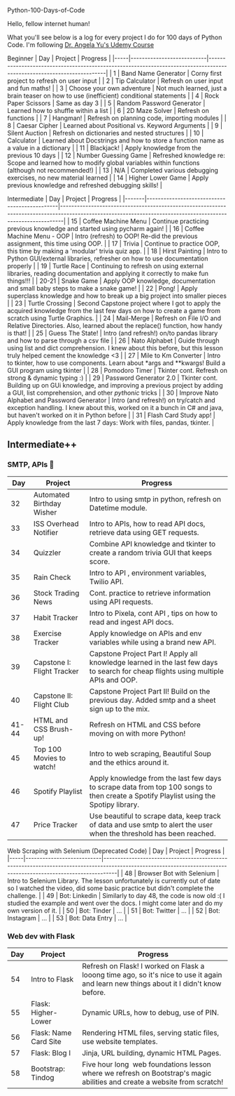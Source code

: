 Python-100-Days-of-Code

Hello, fellow internet human! 

What you'll see below is a log for every project I do for 100 days of Python Code. I'm following [Dr. Angela Yu's Udemy Course](https://www.udemy.com/course/100-days-of-code/)

Beginner 
| Day | Project                   | Progress                                                                                                              |
|-----|---------------------------|-----------------------------------------------------------------------------------------------------------------------|
| 1   | Band Name Generator       | Corny first project to refresh on user input                                                                          |
| 2   | Tip Calculator            | Refresh on user input and fun maths!                                                                                  |
| 3   | Choose your own adventure | Not much learned, just a brain teaser on how to use (inefficient) conditional statements                              |
| 4   | Rock Paper Scissors       | Same as day 3                                                                                                         |
| 5   | Random Password Generator | Learned how to shuffle within a list                                                                                  |
| 6   | 2D Maze Solver            | Refresh on functions                                                                                                  |
| 7   | Hangman!                  | Refresh on planning code, importing modules                                                                           |
| 8   | Caesar Cipher             | Learned about Positional vs. Keyword Arguments                                                                        |
| 9   | Silent Auction            | Refresh on dictionaries and nested structures                                                                         |
| 10  | Calculator                | Learned about Docstrings and how to store a function name as a value in a dictionary                                  |
| 11  | Blackjack!                | Apply knowledge from the previous 10 days                                                                             |
| 12  | Number Guessing Game      | Refreshed knowledge re: Scope and learned how to modify global variables within functions (although not recommended!) |
| 13  | N/A                       | Completed various debugging exercises, no new material learned                                                        |
| 14  | Higher Lower Game         | Apply previous knowledge and refreshed debugging skills!                                                              |

Intermediate 
| Day   | Project                                      | Progress                                                                                                                                                    |
|-------|----------------------------------------------|-------------------------------------------------------------------------------------------------------------------------------------------------------------|
| 15    | Coffee Machine Menu                          | Continue practicing previous knowledge and started using pycharm again!                                                                                     |
| 16    | Coffee Machine Menu - OOP                    | Intro (refresh) to OOP! Re-did the previous assignment, this time using OOP.                                                                                |
| 17    | Trivia                                       | Continue to practice OOP, this time by making a 'modular' trivia quiz app.                                                                                  |
| 18    | Hirst Painting                               | Intro to Python GUI/external libraries, refresher on how to use documentation properly                                                                      |
| 19    | Turtle Race                                  | Continuing to refresh on using external libraries, reading documentation and applying it correctly to make fun things!!!                                    |
| 20-21 | Snake Game                                   | Apply OOP knowledge, documentation and small baby steps to make a snake game!                                                                               |
| 22    | Pong!                                        | Apply superclass knowledge and how to break up a big project into smaller pieces                                                                            |
| 23    | Turtle Crossing                              | Second Capstone project where I got to apply the acquired knowledge from the last few days on how to create a game from scratch using Turtle Graphics.      |
| 24    | Mail-Merge                                   | Refresh on File I/O and Relative Directories. Also, learned about the replace() function, how handy is that!                                                |
| 25    | Guess The State!                             | Intro (and refresh!) on/to pandas library and how to parse through a csv file                                                                               |
| 26    | Nato Alphabet                                | Guide through using list and dict comprehension. I knew about this before, but this lesson truly helped cement the knowledge <3                             |
| 27    | Mile to Km Converter                         | Intro to tkinter, how to use components. Learn about *args and **kwargs! Build a GUI program using tkinter                                                  |
| 28    | Pomodoro Timer                               | Tkinter cont. Refresh on strong & dynamic typing :)                                                                                                         |
| 29    | Password Generator 2.0                       | Tkinter cont. Building up on GUi knowledge, and improving a previous project by adding a GUI, list comprehension, and other _pythonic_ tricks               |
| 30    | Improve Nato Alphabet and Password Generator | Intro (and refresh!) on try/catch and exception handling. I knew about this, worked on it a bunch in C# and java, but haven't worked on it in Python before |
| 31    | Flash Card Study app!                        | Apply knowledge from the last 7 days: Work with files, pandas, tkinter.                                                                                     |

## Intermediate++ 

### SMTP, APIs 📨
| Day   | Project                    | Progress                                                                                                           |
|-------|----------------------------|--------------------------------------------------------------------------------------------------------------------|
| 32    | Automated Birthday Wisher  | Intro to using smtp in python, refresh on Datetime module.                                                         |
| 33    | ISS Overhead Notifier      | Intro to APIs, how to read API docs, retrieve data using GET requests.                                             |
| 34    | Quizzler                   | Combine API knowledge and tkinter to create a random trivia GUI that keeps score.                                  |
| 35    | Rain Check                 | Intro to API , environment variables, Twilio API.                                                                |
| 36    | Stock Trading News         | Cont. practice to retrieve information using API requests.                                                         |
| 37    | Habit Tracker              | Intro to Pixela, cont API , tips on how to read and ingest API docs.                                             |
| 38    | Exercise Tracker           | Apply knowledge on APIs and env variables while using a brand new API.                                             |
| 39    | Capstone I: Flight Tracker | Capstone Project Part I! Apply all knowledge learned in the last few days to search for cheap flights using multiple APIs and OOP. |
| 40    | Capstone II: Flight Club   | Capstone Project Part II! Build on the previous day. Added smtp and a sheet sign up to the mix.                    |
| 41-44 | HTML and CSS Brush-up!     | Refresh on HTML and CSS before moving on with more Python!                                                         |
| 45    | Top 100 Movies to watch!   | Intro to web scraping, Beautiful Soup and the ethics around it.                                                    |
| 46    | Spotify Playlist           | Apply knowledge from the last few days to scrape data from top 100 songs to then create a Spotify Playlist using the Spotipy library. |
| 47    | Price Tracker              | Use beautiful  to scrape data, keep track of data and use smtp to alert the user when the threshold has been reached. |

Web Scraping with Selenium (Deprecated Code) 
| Day | Project                   | Progress                                                                                                                                                        |
|-----|---------------------------|-----------------------------------------------------------------------------------------------------------------------------------------------------------------|
| 48  | Browser Bot with Selenium | Intro to Selenium Library. The lesson unfortunately is currently out of date so I watched the video, did some basic practice but didn't complete the challenge. |
| 49  | Bot: Linkedin             | Similarly to day 48, the code is now old :( I studied the example and went over the docs. I might come later and do my own version of it.                       |
| 50  | Bot: Tinder               | ...                                                                                                                                                             |
| 51  | Bot: Twitter              | ...                                                                                                                                                             |
| 52  | Bot: Instagram            | ...                                                                                                                                                             |
| 53  | Bot: Data Entry           | ...                                                                                                                                                             |

### Web dev with Flask 
| Day | Project               | Progress                                                                                                                                |
|-----|-----------------------|-----------------------------------------------------------------------------------------------------------------------------------------|
| 54  | Intro to Flask        | Refresh on Flask! I worked on Flask a looong time ago, so it's nice to use it again and learn new things about it I didn't know before. |
| 55  | Flask: Higher-Lower   | Dynamic URLs, how to debug, use of PIN.                                                                                                 |
| 56  | Flask: Name Card Site | Rendering HTML files, serving static files, use website templates.                                                                      |
| 57  | Flask: Blog I         | Jinja, URL building, dynamic HTML Pages.                                                                                                |
| 58  | Bootstrap: Tindog     | Five hour long ‍ web foundations lesson where we refresh on Bootstrap's magic abilities and create a website from scratch!          |
